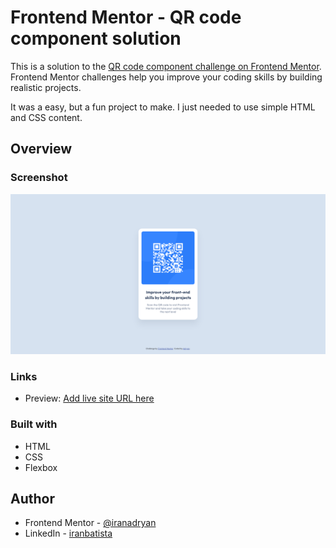 # Frontend Mentor - QR code component solution

This is a solution to the [QR code component challenge on Frontend Mentor](https://www.frontendmentor.io/challenges/qr-code-component-iux_sIO_H). Frontend Mentor challenges help you improve your coding skills by building realistic projects.

It was a easy, but a fun project to make. I just needed to use simple HTML and CSS content.

## Overview

### Screenshot

<img src="screenshot.png" width="720">

### Links

- Preview: [Add live site URL here](https://your-live-site-url.com)

### Built with

- HTML
- CSS
- Flexbox

## Author

- Frontend Mentor - [@iranadryan](https://www.frontendmentor.io/profile/iranadryan)
- LinkedIn - [iranbatista](https://www.linkedin.com/in/iranbatista/)
